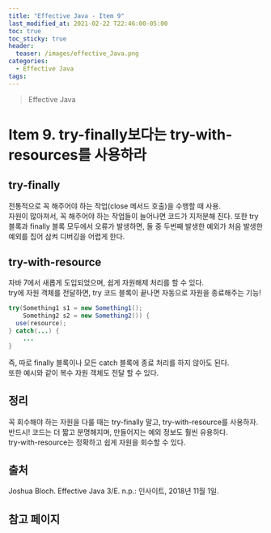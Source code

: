 ```yaml
---
title: "Effective Java - Item 9"
last_modified_at: 2021-02-22 T22:46:00-05:00
toc: true
toc_sticky: true
header:
  teaser: /images/effective_Java.png
categories: 
  - Effective Java
tags:
---
```


> Effective Java

Item 9. try-finally보다는 try-with-resources를 사용하라
=============
## try-finally
전통적으로 꼭 해주어야 하는 작업(close 메서드 호출)을 수행할 때 사용.  
자원이 많아져서, 꼭 해주어야 하는 작업들이 늘어나면 코드가 지저분해 진다. 또한 try 블록과 finally 블록 모두에서 오류가 발생하면, 둘 중 두번째 발생한 예외가 처음 발생한 예외를 집어 삼켜 디버깅을 어렵게 한다.  

## try-with-resource
자바 7에서 새롭게 도입되었으며, 쉽게 자원해제 처리를 할 수 있다.  
try에 자원 객체를 전달하면, try 코드 블록이 끝나면 자동으로 자원을 종료해주는 기능!  
```java
try(Something1 s1 = new Something1();
    Something2 s2 = new Something2()) {
  use(resource);
} catch(...) {
    ...
}
```
즉, 따로 finally 블록이나 모든 catch 블록에 종료 처리를 하지 않아도 된다.  
또한 예시와 같이 복수 자원 객체도 전달 할 수 있다.  

## 정리
꼭 회수해야 하는 자원을 다룰 때는 try-finally 말고, try-with-resource를 사용하자.  
반드시! 코드는 더 짧고 분명해지며, 만들어지는 예외 정보도 훨씬 유용하다.  
try-with-resource는 정확하고 쉽게 자원을 회수할 수 있다.

## 출처
Joshua Bloch. Effective Java 3/E. n.p.: 인사이트, 2018년 11월 1일.  

## 참고 페이지
